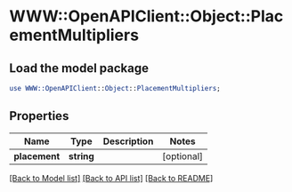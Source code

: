 # WWW::OpenAPIClient::Object::PlacementMultipliers

## Load the model package
```perl
use WWW::OpenAPIClient::Object::PlacementMultipliers;
```

## Properties
Name | Type | Description | Notes
------------ | ------------- | ------------- | -------------
**placement** | **string** |  | [optional] 

[[Back to Model list]](../README.md#documentation-for-models) [[Back to API list]](../README.md#documentation-for-api-endpoints) [[Back to README]](../README.md)


